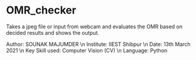# OMR_checker
Takes a jpeg file or input from webcam and evaluates the OMR based on decided results and shows the output.

Author: SOUNAK MAJUMDER \n
Institute: IIEST Shibpur \n
Date: 13th March 2021 \n
Key Skill used: Computer Vision (CV) \n
Language: Python
